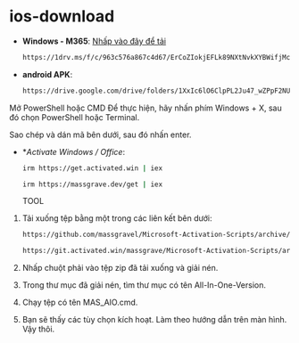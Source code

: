 # ios-download

   - **Windows - M365**: [Nhấp vào đây để tải](https://1drv.ms/f/c/963c576a867c4d67/ErCoZlokjEFLk89NXtNvkXYBWiFjMc3TtgTQKUZD53KV9w?e=XnHSt6)
     ```bash
     https://1drv.ms/f/c/963c576a867c4d67/ErCoZIokjEFLk89NXtNvkXYBWifjMc3TtgTQKUZD53KV9w?e=XnHSt6
     ```
  - **android APK**:
     ```bash
     https://drive.google.com/drive/folders/1XxIc6lO6ClpPL2Ju47_wZPpF2NUBTXFN?usp=sharing
     ```
Mở PowerShell hoặc CMD
Để thực hiện, hãy nhấn phím Windows + X, sau đó chọn PowerShell hoặc Terminal.

Sao chép và dán mã bên dưới, sau đó nhấn enter.
  - **Activate Windows / Office*:
     ```bash
     irm https://get.activated.win | iex
     ```
  
     ```bash
     irm https://massgrave.dev/get | iex
     ```
    TOOL 
1. Tải xuống tệp bằng một trong các liên kết bên dưới:
     ```bash
     https://github.com/massgravel/Microsoft-Activation-Scripts/archive/refs/heads/master.zip
     ```

     ```bash
     https://git.activated.win/massgrave/Microsoft-Activation-Scripts/archive/master.zip
     ```
2. Nhấp chuột phải vào tệp zip đã tải xuống và giải nén.
3. Trong thư mục đã giải nén, tìm thư mục có tên All-In-One-Version.
4. Chạy tệp có tên MAS_AIO.cmd.
5. Bạn sẽ thấy các tùy chọn kích hoạt. Làm theo hướng dẫn trên màn hình.
Vậy thôi.
